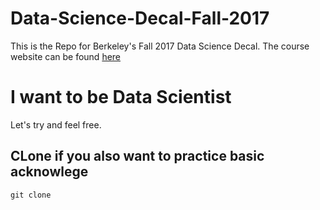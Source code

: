 # Data-Science-Decal-Fall-2017

This is the Repo for Berkeley's Fall 2017 Data Science Decal. The course website can be found [here](https://ml.berkeley.edu/decals/DSD)


# I want to be Data Scientist
Let's try and feel free.

## CLone if you also want to practice basic acknowlege

`git clone `